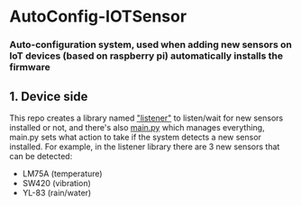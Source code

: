 # AutoConfig-IOTSensor
### Auto-configuration system, used when adding new sensors on IoT devices (based on raspberry pi) automatically installs the firmware
## 1. Device side
This repo creates a library named ["listener"](https://github.com/syahrul419/AutoConfig-IOTSensor/tree/master/Device-side/) to listen/wait for new sensors installed or not,
and there's also [main.py](https://github.com/syahrul419/AutoConfig-IOTSensor/tree/master/Device-side/) which manages everything, main.py sets what action to take if the system detects a new sensor installed. 
For example, in the listener library there are 3 new sensors that can be detected:
* LM75A (temperature)
* SW420 (vibration)
* YL-83 (rain/water)
